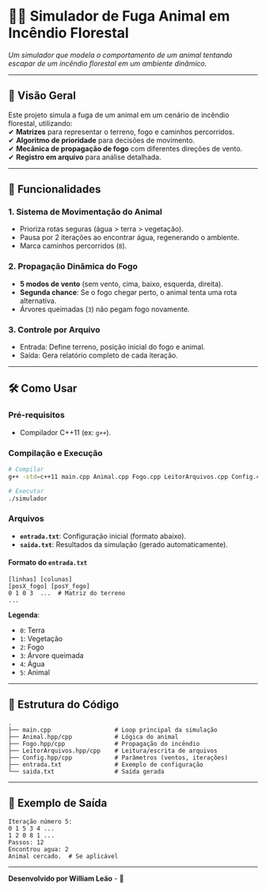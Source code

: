 # **🌿🔥 Simulador de Fuga Animal em Incêndio Florestal**  

*Um simulador que modela o comportamento de um animal tentando escapar de um incêndio florestal em um ambiente dinâmico.*  

---

## **📌 Visão Geral**  
Este projeto simula a fuga de um animal em um cenário de incêndio florestal, utilizando:  
✔ **Matrizes** para representar o terreno, fogo e caminhos percorridos.  
✔ **Algoritmo de prioridade** para decisões de movimento.  
✔ **Mecânica de propagação de fogo** com diferentes direções de vento.  
✔ **Registro em arquivo** para análise detalhada.  

---

## **🚀 Funcionalidades**  
### **1. Sistema de Movimentação do Animal**  
- Prioriza rotas seguras (água > terra > vegetação).  
- Pausa por 2 iterações ao encontrar água, regenerando o ambiente.  
- Marca caminhos percorridos (`8`).  

### **2. Propagação Dinâmica do Fogo**  
- **5 modos de vento** (sem vento, cima, baixo, esquerda, direita).  
- **Segunda chance**: Se o fogo chegar perto, o animal tenta uma rota alternativa.  
- Árvores queimadas (`3`) não pegam fogo novamente.  

### **3. Controle por Arquivo**  
- Entrada: Define terreno, posição inicial do fogo e animal.  
- Saída: Gera relatório completo de cada iteração.  

---

## **🛠️ Como Usar**  

### **Pré-requisitos**  
- Compilador C++11 (ex: `g++`).  

### **Compilação e Execução**  
```bash
# Compilar
g++ -std=c++11 main.cpp Animal.cpp Fogo.cpp LeitorArquivos.cpp Config.cpp -o simulador

# Executar
./simulador
```

### **Arquivos**  
- **`entrada.txt`**: Configuração inicial (formato abaixo).  
- **`saida.txt`**: Resultados da simulação (gerado automaticamente).  

#### **Formato do `entrada.txt`**  
```plaintext
[linhas] [colunas]
[posX_fogo] [posY_fogo]
0 1 0 3  ...  # Matriz do terreno
...  
```
**Legenda**:  
- `0`: Terra  
- `1`: Vegetação  
- `2`: Fogo  
- `3`: Árvore queimada  
- `4`: Água  
- `5`: Animal  

---

## **📂 Estrutura do Código**  
```plaintext
.
├── main.cpp                  # Loop principal da simulação
├── Animal.hpp/cpp            # Lógica do animal
├── Fogo.hpp/cpp              # Propagação do incêndio
├── LeitorArquivos.hpp/cpp    # Leitura/escrita de arquivos
├── Config.hpp/cpp            # Parâmetros (ventos, iterações)
├── entrada.txt               # Exemplo de configuração
└── saida.txt                 # Saída gerada
```

---

## **🎯 Exemplo de Saída**  
```plaintext
Iteração número 5:
0 1 5 3 4 ...
1 2 0 8 1 ...
Passos: 12
Encontrou agua: 2
Animal cercado.  # Se aplicável
```

--- 

**Desenvolvido por William Leão** - 🌟
